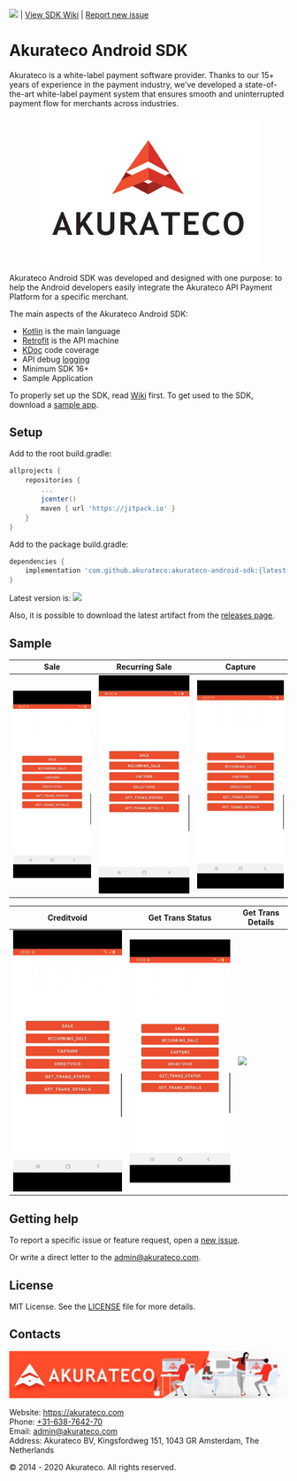 ![](https://jitpack.io/v/akurateco/akurateco-android-sdk.svg) | [View SDK Wiki](https://github.com/akurateco/akurateco-android-sdk/wiki) | [Report new issue](https://github.com/akurateco/akurateco-android-sdk/issues/new)

# Akurateco Android SDK

Akurateco is a white-label payment software provider. Thanks to our 15+ years of experience in the payment industry, we’ve developed a state-of-the-art white-label payment system that ensures smooth and uninterrupted payment flow for merchants across industries.

<p align="center">
  <a href="https://platon.ua">
      <img src="/media/header.jpg" alt="Akurateco" width="400px"/>
  </a>
</p>

Akurateco Android SDK was developed and designed with one purpose: to help the Android developers easily integrate the Akurateco API Payment Platform for a specific merchant. 

The main aspects of the Akurateco Android SDK:

- [Kotlin](https://developer.android.com/kotlin) is the main language
- [Retrofit](http://square.github.io/retrofit/) is the API machine 
- [KDoc](https://kotlinlang.org/docs/reference/kotlin-doc.html) code coverage
- API debug [logging](https://github.com/square/okhttp/tree/master/okhttp-logging-interceptor)
- Minimum SDK 16+
- Sample Application

To properly set up the SDK, read [Wiki](https://github.com/akurateco/akurateco-android-sdk/wiki) first.
To get used to the SDK, download a [sample app](https://github.com/akurateco/akurateco-android-sdk/tree/main/sample).

## Setup

Add to the root build.gradle:

```groovy
allprojects {
    repositories {
        ...
        jcenter()
        maven { url 'https://jitpack.io' }
    }
}
```

Add to the package build.gradle:

```groovy
dependencies {
    implementation 'com.github.akurateco:akurateco-android-sdk:{latest-version}'
}
```

Latest version is: ![](https://jitpack.io/v/akurateco/akurateco-android-sdk.svg) 

Also, it is possible to download the latest artifact from the [releases page](https://github.com/akurateco/akurateco-android-sdk/releases).

## Sample

| Sale | Recurring Sale | Capture |
|-|-|-|
| ![](/media/sale.gif) | ![](/media/recurring-sale.gif) | ![](/media/capture.gif) |

| Creditvoid | Get Trans Status | Get Trans Details |
|-|-|-|
| ![](/media/creditvoid.gif) | ![](/media/get-trans-status.gif) | ![](/media/get-trans-details.gif) |

## Getting help

To report a specific issue or feature request, open a [new issue](https://github.com/akurateco/akurateco-android-sdk/issues/new).

Or write a direct letter to the [admin@akurateco.com](mailto:admin@akurateco.com).

## License

MIT License. See the [LICENSE](https://github.com/akurateco/akurateco-android-sdk/blob/main/LICENSE) file for more details.

## Contacts

![](/media/footer.jpg)

Website: https://akurateco.com  
Phone: [+31-638-7642-70](tel:31638764270)  
Email: [admin@akurateco.com](mailto:admin@akurateco.com)  
Address: Akurateco BV, Kingsfordweg 151, 1043 GR Amsterdam, The Netherlands  

© 2014 - 2020 Akurateco. All rights reserved.
